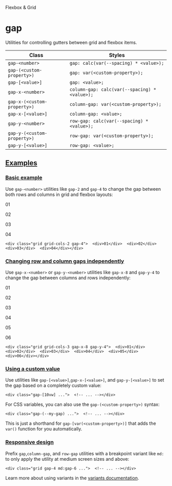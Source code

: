 <!--$-->

<!--/$-->

Flexbox & Grid

# gap

Utilities for controlling gutters between grid and flexbox items.

| Class                       | Styles                                        |
| --------------------------- | --------------------------------------------- |
| `gap-<number>`              | `gap: calc(var(--spacing) * <value>);`        |
| `gap-(<custom-property>)`   | `gap: var(<custom-property>);`                |
| `gap-[<value>]`             | `gap: <value>;`                               |
| `gap-x-<number>`            | `column-gap: calc(var(--spacing) * <value>);` |
| `gap-x-(<custom-property>)` | `column-gap: var(<custom-property>);`         |
| `gap-x-[<value>]`           | `column-gap: <value>;`                        |
| `gap-y-<number>`            | `row-gap: calc(var(--spacing) * <value>);`    |
| `gap-y-(<custom-property>)` | `row-gap: var(<custom-property>);`            |
| `gap-y-[<value>]`           | `row-gap: <value>;`                           |

## [Examples](#examples)

### [Basic example](#basic-example)

Use `gap-<number>` utilities like `gap-2` and `gap-4` to change the gap between both rows and columns in grid and flexbox layouts:

01

02

03

04

```
<div class="grid grid-cols-2 gap-4">  <div>01</div>  <div>02</div>  <div>03</div>  <div>04</div></div>
```

### [Changing row and column gaps independently](#changing-row-and-column-gaps-independently)

Use `gap-x-<number>` or `gap-y-<number>` utilities like `gap-x-8` and `gap-y-4` to change the gap between columns and rows independently:

01

02

03

04

05

06

```
<div class="grid grid-cols-3 gap-x-8 gap-y-4">  <div>01</div>  <div>02</div>  <div>03</div>  <div>04</div>  <div>05</div>  <div>06</div></div>
```

### [Using a custom value](#using-a-custom-value)

Use utilities like<!-- --> `gap-[<value>]`,`gap-x-[<value>]`,<!-- --> and `gap-y-[<value>]` <!-- -->to set the <!-- -->gap<!-- --> based on a completely custom value:

```
<div class="gap-[10vw] ...">  <!-- ... --></div>
```

For CSS variables, you can also use the<!-- --> `gap-(<custom-property>)` <!-- -->syntax:

```
<div class="gap-(--my-gap) ...">  <!-- ... --></div>
```

This is just a shorthand for<!-- --> `gap-[var(<custom-property>)]` <!-- -->that adds the `var()` function for you automatically.

### [Responsive design](#responsive-design)

Prefix<!-- --> `gap`,`column-gap`,<!-- --> and `row-gap` <!-- -->utilities<!-- --> <!-- -->with a breakpoint variant like `md:` to only apply the utility at <!-- -->medium<!-- --> <!-- -->screen sizes and above:

```
<div class="grid gap-4 md:gap-6 ...">  <!-- ... --></div>
```

Learn more about using variants in the [variants documentation](/docs/hover-focus-and-other-states).

<!--$-->

<!--/$-->
